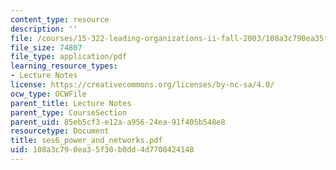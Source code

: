 ```yaml
---
content_type: resource
description: ''
file: /courses/15-322-leading-organizations-ii-fall-2003/108a3c790ea35f30b0dd4d7700424148_ses6_power_and_networks.pdf
file_size: 74807
file_type: application/pdf
learning_resource_types:
- Lecture Notes
license: https://creativecommons.org/licenses/by-nc-sa/4.0/
ocw_type: OCWFile
parent_title: Lecture Notes
parent_type: CourseSection
parent_uid: 85eb5cf3-e12a-a956-24ea-91f405b548e8
resourcetype: Document
title: ses6_power_and_networks.pdf
uid: 108a3c79-0ea3-5f30-b0dd-4d7700424148
---
```

